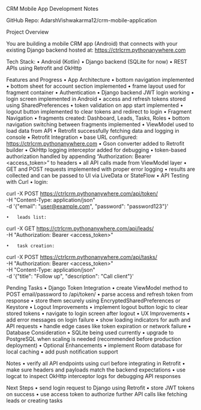 CRM Mobile App Development Notes

GitHub Repo: AdarshVishwakarma12/crm-mobile-application

Project Overview

You are building a mobile CRM app (Android) that connects with your existing Django backend hosted at:
https://ctrlcrm.pythonanywhere.com

Tech Stack:
•	Android (Kotlin)
•	Django backend (SQLite for now)
•	REST APIs using Retrofit and OkHttp

Features and Progress
•	App Architecture
•	bottom navigation implemented
•	bottom sheet for account section implemented
•	frame layout used for fragment container
•	Authentication
•	Django backend JWT login working
•	login screen implemented in Android
•	access and refresh tokens stored using SharedPreferences
•	token validation on app start implemented
•	logout button implemented to clear tokens and redirect to login
•	Fragment Navigation
•	fragments created: Dashboard, Leads, Tasks, Roles
•	bottom navigation switching between fragments implemented
•	ViewModel used to load data from API
•	Retrofit successfully fetching data and logging in console
•	Retrofit Integration
•	base URL configured: https://ctrlcrm.pythonanywhere.com
•	Gson converter added to Retrofit builder
•	OkHttp logging interceptor added for debugging
•	token-based authorization handled by appending “Authorization: Bearer <access_token>” to headers
•	all API calls made from ViewModel layer
•	GET and POST requests implemented with proper error logging
•	results are collected and can be passed to UI via LiveData or StateFlow
•	API Testing with Curl
•	login:

curl -X POST https://ctrlcrm.pythonanywhere.com/api/token/ \
-H "Content-Type: application/json" \
-d '{"email": "user@example.com", "password": "password123"}'


	•	leads list:

curl -X GET https://ctrlcrm.pythonanywhere.com/api/leads/ \
-H "Authorization: Bearer <access_token>"


	•	task creation:

curl -X POST https://ctrlcrm.pythonanywhere.com/api/tasks/ \
-H "Authorization: Bearer <access_token>" \
-H "Content-Type: application/json" \
-d '{"title": "Follow up", "description": "Call client"}'



Pending Tasks
•	Django Token Integration
•	create ViewModel method to POST email/password to /api/token/
•	parse access and refresh token from response
•	store them securely using EncryptedSharedPreferences or Keystore
•	Logout Improvements
•	implement logout button logic to clear stored tokens
•	navigate to login screen after logout
•	UX Improvements
•	add error messages on login failure
•	show loading indicators for auth and API requests
•	handle edge cases like token expiration or network failure
•	Database Consideration
•	SQLite being used currently
•	upgrade to PostgreSQL when scaling is needed (recommended before production deployment)
•	Optional Enhancements
•	implement Room database for local caching
•	add push notification support

Notes
•	verify all API endpoints using curl before integrating in Retrofit
•	make sure headers and payloads match the backend expectations
•	use logcat to inspect OkHttp interceptor logs for debugging API responses

Next Steps
•	send login request to Django using Retrofit
•	store JWT tokens on success
•	use access token to authorize further API calls like fetching leads or creating tasks